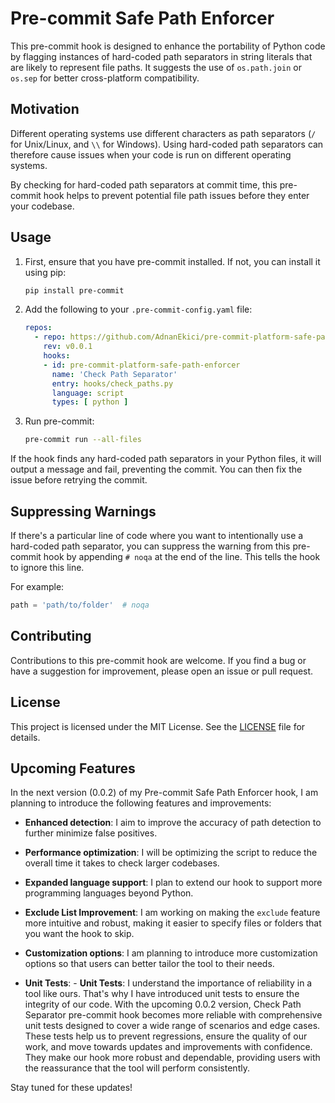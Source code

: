 # Pre-commit Safe Path Enforcer

This pre-commit hook is designed to enhance the portability of Python code by flagging instances of hard-coded path separators in string literals that are likely to represent file paths. It suggests the use of `os.path.join` or `os.sep` for better cross-platform compatibility.

## Motivation

Different operating systems use different characters as path separators (`/` for Unix/Linux, and `\\` for Windows). Using hard-coded path separators can therefore cause issues when your code is run on different operating systems.

By checking for hard-coded path separators at commit time, this pre-commit hook helps to prevent potential file path issues before they enter your codebase.

## Usage

1. First, ensure that you have pre-commit installed. If not, you can install it using pip:

    ```bash
    pip install pre-commit
    ```

2. Add the following to your `.pre-commit-config.yaml` file:

    ```yaml
    repos:
      - repo: https://github.com/AdnanEkici/pre-commit-platform-safe-path-enforcer
        rev: v0.0.1
        hooks:
        - id: pre-commit-platform-safe-path-enforcer
          name: 'Check Path Separator'
          entry: hooks/check_paths.py
          language: script
          types: [ python ]
    ```

3. Run pre-commit:

    ```bash
    pre-commit run --all-files
    ```

If the hook finds any hard-coded path separators in your Python files, it will output a message and fail, preventing the commit. You can then fix the issue before retrying the commit.

## Suppressing Warnings

If there's a particular line of code where you want to intentionally use a hard-coded path separator, you can suppress the warning from this pre-commit hook by appending `# noqa` at the end of the line. This tells the hook to ignore this line.

For example:

```python
path = 'path/to/folder'  # noqa
```

## Contributing

Contributions to this pre-commit hook are welcome. If you find a bug or have a suggestion for improvement, please open an issue or pull request.

## License

This project is licensed under the MIT License. See the [LICENSE](LICENSE) file for details.

## Upcoming Features

In the next version (0.0.2) of my Pre-commit Safe Path Enforcer hook, I am planning to introduce the following features and improvements:

- **Enhanced detection**: I aim to improve the accuracy of path detection to further minimize false positives.

- **Performance optimization**: I will be optimizing the script to reduce the overall time it takes to check larger codebases.

- **Expanded language support**: I plan to extend our hook to support more programming languages beyond Python.

- **Exclude List Improvement**: I am working on making the `exclude` feature more intuitive and robust, making it easier to specify files or folders that you want the hook to skip.

- **Customization options**: I am planning to introduce more customization options so that users can better tailor the tool to their needs.

- **Unit Tests**: - **Unit Tests**: I understand the importance of reliability in a tool like ours. 
  That's why I have introduced unit tests to ensure the integrity of our code. 
  With the upcoming 0.0.2 version, Check Path Separator pre-commit hook becomes more reliable with comprehensive unit tests designed to cover a wide range of scenarios and edge cases. 
  These tests help us to prevent regressions, ensure the quality of our work, and move towards updates and improvements with confidence. 
  They make our hook more robust and dependable, providing users with the reassurance that the tool will perform consistently.

Stay tuned for these updates!
